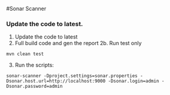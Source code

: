 #Sonar Scanner
### Update the code to latest.
1. Update the code to latest
2. Full build code and gen the report
2b. Run test only
```
mvn clean test
```
3. Run the scripts:
```
sonar-scanner -Dproject.settings=sonar.properties -Dsonar.host.url=http://localhost:9000 -Dsonar.login=admin -Dsonar.password=admin
```